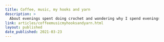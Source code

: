 ```yaml
---
title: Coffee, music, my hooks and yarn
description: >
  About evenings spent doing crochet and wondering why I spend evenings doing crochet.
link: articles/coffeemusicmyhooksandyarn.html
layout: published
date_published: 2021-03-23
---
```

